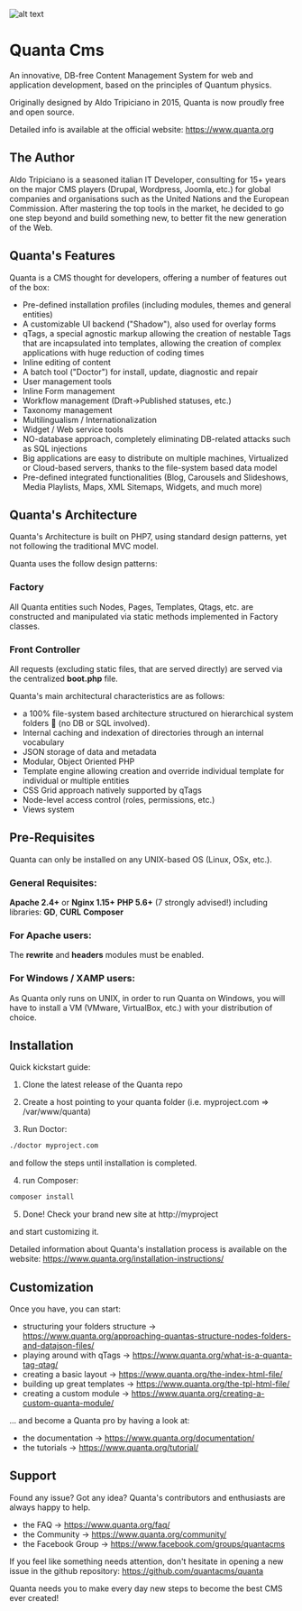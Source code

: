 ![alt text](https://www.quanta.org/assets/img/q_cms.png)
# Quanta Cms #
An innovative, DB-free Content Management System for web and application development, based on the principles of Quantum physics.

Originally designed by Aldo Tripiciano in 2015, Quanta is now proudly free and open source.

Detailed info is available at the official website: https://www.quanta.org

The Author
----------------------------------
Aldo Tripiciano is a seasoned italian IT Developer, consulting for 15+ years on the major CMS players (Drupal, Wordpress, Joomla, etc.) for global companies and organisations such as the United Nations and the European Commission. 
After mastering the top tools in the market, he decided to go one step beyond and build something new, to better fit the new generation of the Web. 


Quanta's Features
----------------------------------
Quanta is a CMS thought for developers, offering a number of features out of the box:

- Pre-defined installation profiles (including modules, themes and general entities)
- A customizable UI backend ("Shadow"), also used for overlay forms
- qTags, a special agnostic markup allowing the creation of nestable Tags that are incapsulated into templates, allowing the creation of complex applications with huge reduction of coding times
- Inline editing of content
- A batch tool ("Doctor") for install, update, diagnostic and repair
- User management tools
- Inline Form management
- Workflow management (Draft->Published statuses, etc.)
- Taxonomy management
- Multilingualism / Internationalization 
- Widget / Web service tools
- NO-database approach, completely eliminating DB-related attacks such as SQL injections
- Big applications are easy to distribute on multiple machines, Virtualized or Cloud-based servers, thanks to the file-system based data model
- Pre-defined integrated functionalities (Blog, Carousels and Slideshows, Media Playlists, Maps, XML Sitemaps, Widgets, and much more)

Quanta's Architecture
----------------------------------
Quanta's Architecture is built on PHP7, using standard design patterns, yet not following the traditional MVC model. 

Quanta uses the follow design patterns:

### Factory
All Quanta entities such Nodes, Pages, Templates, Qtags, etc. are constructed and manipulated via static methods implemented in Factory classes. 

### Front Controller
All requests (excluding static files, that are served directly) are served via the centralized __boot.php__ file. 

Quanta's main architectural characteristics are as follows: 

* a 100% file-system based architecture structured on  hierarchical system folders 📁 (no DB or SQL involved). 
* Internal caching and indexation of directories through an internal vocabulary
* JSON storage of data and metadata
* Modular, Object Oriented PHP
* Template engine allowing creation and override individual template for individual or multiple entities
* CSS Grid approach natively supported by qTags
* Node-level access control (roles, permissions, etc.)
* Views system


Pre-Requisites
----------------------------------
Quanta can only be installed on any UNIX-based OS (Linux, OSx, etc.). 

### General Requisites:
__Apache 2.4+__ or __Nginx 1.15+__
__PHP 5.6+__ (7 strongly advised!) including libraries: __GD__, __CURL__
__Composer__

### For Apache users:
The __rewrite__ and __headers__ modules must be enabled.

### For Windows / XAMP users:
As Quanta only runs on UNIX, in order to run Quanta on Windows, you will have to install a VM (VMware, VirtualBox, etc.) with your distribution of choice. 


Installation
-----------------
Quick kickstart guide:

1. Clone the latest release of the Quanta repo

2. Create a host pointing to your quanta folder (i.e. myproject.com => /var/www/quanta)

3. Run Doctor: 
```bash
./doctor myproject.com
```
and follow the steps until installation is completed.

4. run Composer:
```bash
composer install
```

5. Done! Check your brand new site at http://myproject

and start customizing it. 

Detailed information about Quanta's installation process is available on the website: https://www.quanta.org/installation-instructions/


Customization
-----------------
Once you have, you can start: 
* structuring your folders structure -> https://www.quanta.org/approaching-quantas-structure-nodes-folders-and-datajson-files/
* playing around with qTags -> https://www.quanta.org/what-is-a-quanta-tag-qtag/
* creating a basic layout -> https://www.quanta.org/the-index-html-file/ 
* building up great templates -> https://www.quanta.org/the-tpl-html-file/
* creating a custom module -> https://www.quanta.org/creating-a-custom-quanta-module/

... and become a Quanta pro by having a look at:
* the documentation -> https://www.quanta.org/documentation/
* the tutorials  -> https://www.quanta.org/tutorial/

Support
-----------------
Found any issue? Got any idea? 
Quanta's contributors and enthusiasts are always happy to help.

* the FAQ -> https://www.quanta.org/faq/
* the Community -> https://www.quanta.org/community/
* the Facebook Group -> https://www.facebook.com/groups/quantacms

If you feel like something needs attention, don't hesitate in opening a new issue in the github repository:
https://github.com/quantacms/quanta

Quanta needs you to make every day new steps to become the best CMS ever created!
